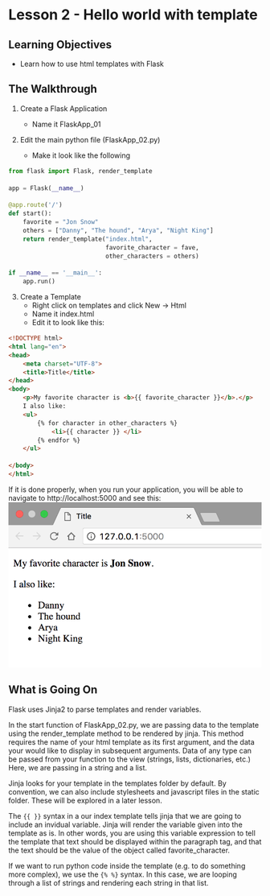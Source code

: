 # Lesson 2 - Hello world with template

## Learning Objectives
* Learn how to use html templates with Flask

## The Walkthrough
1. Create a Flask Application
	* Name it FlaskApp_01

2. Edit the main python file (FlaskApp_02.py)
	* Make it look like the following

```python
from flask import Flask, render_template

app = Flask(__name__)

@app.route('/')
def start():
    favorite = "Jon Snow"
    others = ["Danny", "The hound", "Arya", "Night King"]
    return render_template("index.html",
                           favorite_character = fave,
                           other_characters = others)

if __name__ == '__main__':
    app.run()
```

3. Create a Template
	* Right click on templates and click New -> Html
	* Name it index.html
	* Edit it to look like this:

```html
<!DOCTYPE html>
<html lang="en">
<head>
    <meta charset="UTF-8">
    <title>Title</title>
</head>
<body>
    <p>My favorite character is <b>{{ favorite_character }}</b>.</p>
    I also like:
    <ul>
        {% for character in other_characters %}
            <li>{{ character }} </li>
        {% endfor %}
    </ul>

</body>
</html>
```

If it is done properly, when you run your application, you will be able to navigate to http://localhost:5000 and see this:
![Running your first Flask Application](img/lesson02.png)

## What is Going On

Flask uses Jinja2 to parse templates and render variables. 

In the start function of FlaskApp_02.py, we are passing data to the template using the render_template method to be rendered by jinja. This method requires the name of your html template as its first argument, and the data your would like to display in subsequent arguments. Data of any type can be passed from your function to the view (strings, lists, dictionaries, etc.) Here, we are passing in a string and a list.

Jinja looks for your template in the templates folder by default. By convention, we can also include stylesheets and javascript files in the static folder. These will be explored in a later lesson.

The ```{{ }}``` syntax in a our index template tells jinja that we are going to include an invidual variable. Jinja will render the variable given into the template as is. In other words, you are using this variable expression to tell the template that text should be displayed within the paragraph tag, and that the text should be the value of the object called favorite_character.

If we want to run python code inside the template (e.g. to do something more complex), we use the ```{% %}``` syntax. In this case, we are looping through a list of strings and rendering each string in that list. 



 



